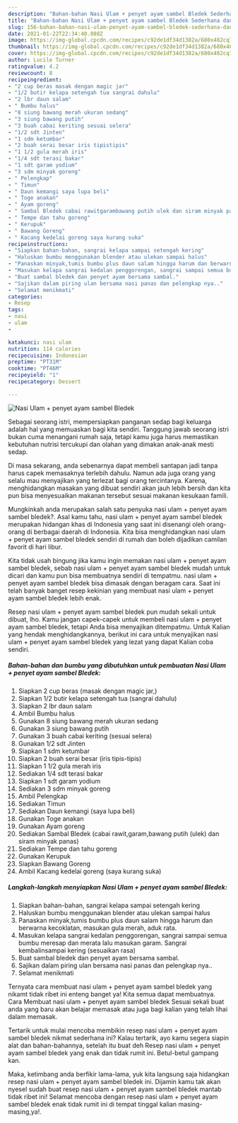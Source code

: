 ```yaml
---
description: "Bahan-bahan Nasi Ulam + penyet ayam sambel Bledek Sederhana dan Mudah Dibuat"
title: "Bahan-bahan Nasi Ulam + penyet ayam sambel Bledek Sederhana dan Mudah Dibuat"
slug: 156-bahan-bahan-nasi-ulam-penyet-ayam-sambel-bledek-sederhana-dan-mudah-dibuat
date: 2021-01-22T22:34:40.088Z
image: https://img-global.cpcdn.com/recipes/c92de1df34d1382a/680x482cq70/nasi-ulam-penyet-ayam-sambel-bledek-foto-resep-utama.jpg
thumbnail: https://img-global.cpcdn.com/recipes/c92de1df34d1382a/680x482cq70/nasi-ulam-penyet-ayam-sambel-bledek-foto-resep-utama.jpg
cover: https://img-global.cpcdn.com/recipes/c92de1df34d1382a/680x482cq70/nasi-ulam-penyet-ayam-sambel-bledek-foto-resep-utama.jpg
author: Lucile Turner
ratingvalue: 4.2
reviewcount: 8
recipeingredient:
- "2 cup beras masak dengan magic jar"
- "1/2 butir kelapa setengah tua sangrai dahulu"
- "2 lbr daun salam"
- " Bumbu halus"
- "8 siung bawang merah ukuran sedang"
- "3 siung bawang putih"
- "3 buah cabai keriting sesuai selera"
- "1/2 sdt Jinten"
- "1 sdm ketumbar"
- "2 buah serai besar iris tipistipis"
- "1 1/2 gula merah iris"
- "1/4 sdt terasi bakar"
- "1 sdt garam yodium"
- "3 sdm minyak goreng"
- " Pelengkap"
- " Timun"
- " Daun kemangi saya lupa beli"
- " Toge anakan"
- " Ayam goreng"
- " Sambal Bledek cabai rawitgarambawang putih ulek dan siram minyak panas"
- " Tempe dan tahu goreng"
- " Kerupuk"
- " Bawang Goreng"
- " Kacang kedelai goreng saya kurang suka"
recipeinstructions:
- "Siapkan bahan-bahan, sangrai kelapa sampai setengah kering"
- "Haluskan bumbu menggunakan blender atau ulekan sampai halus"
- "Panaskan minyak,tumis bumbu plus daun salam hingga harum dan berwarna kecoklatan, masukan gula merah, aduk rata."
- "Masukan kelapa sangrai kedalan penggorengan, sangrai sampai semua bumbu meresap dan merata lalu masukan garam. Sangrai kembalinsampai kering (sesuaikan rasa)"
- "Buat sambal bledek dan penyet ayam bersama sambal."
- "Sajikan dalam piring ulan bersama nasi panas dan pelengkap nya.."
- "Selamat menikmati"
categories:
- Resep
tags:
- nasi
- ulam
- 

katakunci: nasi ulam  
nutrition: 114 calories
recipecuisine: Indonesian
preptime: "PT31M"
cooktime: "PT46M"
recipeyield: "1"
recipecategory: Dessert

---
```



![Nasi Ulam + penyet ayam sambel Bledek](https://img-global.cpcdn.com/recipes/c92de1df34d1382a/680x482cq70/nasi-ulam-penyet-ayam-sambel-bledek-foto-resep-utama.jpg)

Sebagai seorang istri, mempersiapkan panganan sedap bagi keluarga adalah hal yang memuaskan bagi kita sendiri. Tanggung jawab seorang istri bukan cuma menangani rumah saja, tetapi kamu juga harus memastikan kebutuhan nutrisi tercukupi dan olahan yang dimakan anak-anak mesti sedap.

Di masa  sekarang, anda sebenarnya dapat membeli santapan jadi tanpa harus capek memasaknya terlebih dahulu. Namun ada juga orang yang selalu mau menyajikan yang terlezat bagi orang tercintanya. Karena, menghidangkan masakan yang dibuat sendiri akan jauh lebih bersih dan kita pun bisa menyesuaikan makanan tersebut sesuai makanan kesukaan famili. 



Mungkinkah anda merupakan salah satu penyuka nasi ulam + penyet ayam sambel bledek?. Asal kamu tahu, nasi ulam + penyet ayam sambel bledek merupakan hidangan khas di Indonesia yang saat ini disenangi oleh orang-orang di berbagai daerah di Indonesia. Kita bisa menghidangkan nasi ulam + penyet ayam sambel bledek sendiri di rumah dan boleh dijadikan camilan favorit di hari libur.

Kita tidak usah bingung jika kamu ingin memakan nasi ulam + penyet ayam sambel bledek, sebab nasi ulam + penyet ayam sambel bledek mudah untuk dicari dan kamu pun bisa membuatnya sendiri di tempatmu. nasi ulam + penyet ayam sambel bledek bisa dimasak dengan beragam cara. Saat ini telah banyak banget resep kekinian yang membuat nasi ulam + penyet ayam sambel bledek lebih enak.

Resep nasi ulam + penyet ayam sambel bledek pun mudah sekali untuk dibuat, lho. Kamu jangan capek-capek untuk membeli nasi ulam + penyet ayam sambel bledek, tetapi Anda bisa menyajikan ditempatmu. Untuk Kalian yang hendak menghidangkannya, berikut ini cara untuk menyajikan nasi ulam + penyet ayam sambel bledek yang lezat yang dapat Kalian coba sendiri.

<!--inarticleads1-->

##### Bahan-bahan dan bumbu yang dibutuhkan untuk pembuatan Nasi Ulam + penyet ayam sambel Bledek:

1. Siapkan 2 cup beras (masak dengan magic jar,)
1. Siapkan 1/2 butir kelapa setengah tua (sangrai dahulu)
1. Siapkan 2 lbr daun salam
1. Ambil  Bumbu halus
1. Gunakan 8 siung bawang merah ukuran sedang
1. Gunakan 3 siung bawang putih
1. Gunakan 3 buah cabai keriting (sesuai selera)
1. Gunakan 1/2 sdt Jinten
1. Siapkan 1 sdm ketumbar
1. Siapkan 2 buah serai besar (iris tipis-tipis)
1. Siapkan 1 1/2 gula merah iris
1. Sediakan 1/4 sdt terasi bakar
1. Siapkan 1 sdt garam yodium
1. Sediakan 3 sdm minyak goreng
1. Ambil  Pelengkap
1. Sediakan  Timun
1. Sediakan  Daun kemangi (saya lupa beli)
1. Gunakan  Toge anakan
1. Gunakan  Ayam goreng
1. Sediakan  Sambal Bledek (cabai rawit,garam,bawang putih (ulek) dan siram minyak panas)
1. Sediakan  Tempe dan tahu goreng
1. Gunakan  Kerupuk
1. Siapkan  Bawang Goreng
1. Ambil  Kacang kedelai goreng (saya kurang suka)




<!--inarticleads2-->

##### Langkah-langkah menyiapkan Nasi Ulam + penyet ayam sambel Bledek:

1. Siapkan bahan-bahan, sangrai kelapa sampai setengah kering
1. Haluskan bumbu menggunakan blender atau ulekan sampai halus
1. Panaskan minyak,tumis bumbu plus daun salam hingga harum dan berwarna kecoklatan, masukan gula merah, aduk rata.
1. Masukan kelapa sangrai kedalan penggorengan, sangrai sampai semua bumbu meresap dan merata lalu masukan garam. Sangrai kembalinsampai kering (sesuaikan rasa)
1. Buat sambal bledek dan penyet ayam bersama sambal.
1. Sajikan dalam piring ulan bersama nasi panas dan pelengkap nya..
1. Selamat menikmati




Ternyata cara membuat nasi ulam + penyet ayam sambel bledek yang nikamt tidak ribet ini enteng banget ya! Kita semua dapat membuatnya. Cara Membuat nasi ulam + penyet ayam sambel bledek Sesuai sekali buat anda yang baru akan belajar memasak atau juga bagi kalian yang telah lihai dalam memasak.

Tertarik untuk mulai mencoba membikin resep nasi ulam + penyet ayam sambel bledek nikmat sederhana ini? Kalau tertarik, ayo kamu segera siapin alat dan bahan-bahannya, setelah itu buat deh Resep nasi ulam + penyet ayam sambel bledek yang enak dan tidak rumit ini. Betul-betul gampang kan. 

Maka, ketimbang anda berfikir lama-lama, yuk kita langsung saja hidangkan resep nasi ulam + penyet ayam sambel bledek ini. Dijamin kamu tak akan nyesel sudah buat resep nasi ulam + penyet ayam sambel bledek mantab tidak ribet ini! Selamat mencoba dengan resep nasi ulam + penyet ayam sambel bledek enak tidak rumit ini di tempat tinggal kalian masing-masing,ya!.

